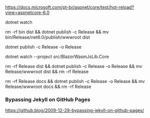 

https://docs.microsoft.com/pt-br/aspnet/core/test/hot-reload?view=aspnetcore-6.0

dotnet watch

rm -rf bin dist && dotnet publish -c Release && mv bin/Release/net6.0/publish/wwwroot dist

dotnet publish -c Release -o Release

dotnet watch --project src/BlazorWasmJsLib.Core

rm -rf Release dist && dotnet publish -c Release -o Release && mv Release/wwwroot dist && rm -rf Release

rm -rf Release docs && dotnet publish -c Release -o Release && mv Release/wwwroot docs && rm -rf Release

### Bypassing Jekyll on GitHub Pages

https://github.blog/2009-12-29-bypassing-jekyll-on-github-pages/
